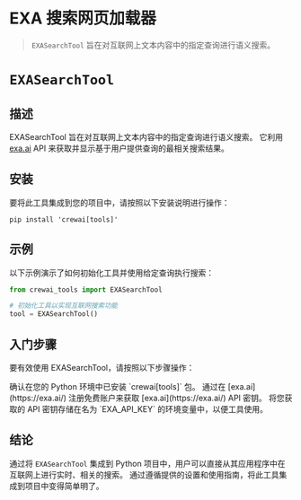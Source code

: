 # EXA 搜索网页加载器

> `EXASearchTool` 旨在对互联网上文本内容中的指定查询进行语义搜索。

# `EXASearchTool`

## 描述

EXASearchTool 旨在对互联网上文本内容中的指定查询进行语义搜索。
它利用 [exa.ai](https://exa.ai/) API 来获取并显示基于用户提供查询的最相关搜索结果。

## 安装

要将此工具集成到您的项目中，请按照以下安装说明进行操作：

```shell theme={null}
pip install 'crewai[tools]'
```

## 示例

以下示例演示了如何初始化工具并使用给定查询执行搜索：

```python Code theme={null}
from crewai_tools import EXASearchTool

# 初始化工具以实现互联网搜索功能
tool = EXASearchTool()
```

## 入门步骤

要有效使用 EXASearchTool，请按照以下步骤操作：

<Steps>
  <Step title="包安装">
    确认在您的 Python 环境中已安装 `crewai[tools]` 包。
  </Step>

  <Step title="API 密钥获取">
    通过在 [exa.ai](https://exa.ai/) 注册免费账户来获取 [exa.ai](https://exa.ai/) API 密钥。
  </Step>

  <Step title="环境配置">
    将您获取的 API 密钥存储在名为 `EXA_API_KEY` 的环境变量中，以便工具使用。
  </Step>
</Steps>

## 结论

通过将 `EXASearchTool` 集成到 Python 项目中，用户可以直接从其应用程序中在互联网上进行实时、相关的搜索。
通过遵循提供的设置和使用指南，将此工具集成到项目中变得简单明了。